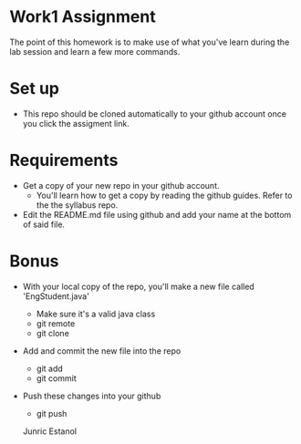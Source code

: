 # Work1 Assignment

The point of this homework is to make use of what you've learn during the lab session and learn a few more commands. 

# Set up

* This repo should be cloned automatically to your github account once you click the assigment link.

# Requirements

* Get a copy of your new repo in your github account.
    * You'll learn how to get a copy by reading the github guides. Refer to the the syllabus repo.
* Edit the README.md file using github and add your name at the bottom of said file.

# Bonus
* With your local copy of the repo, you'll make a new file called 'EngStudent.java'
    * Make sure it's a valid java class
    * git remote
    * git clone
* Add and commit the new file into the repo
    * git add
    * git commit
* Push these changes into your github
    * git push
    
    Junric Estanol


